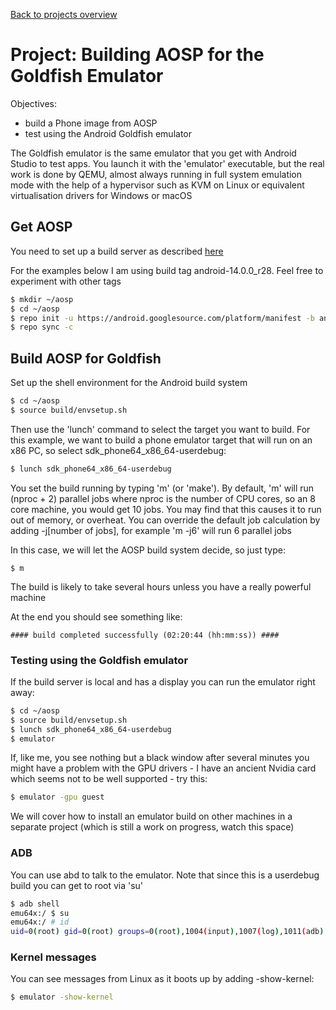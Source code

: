 [Back to projects overview](projects.md)

# Project: Building AOSP for the Goldfish Emulator

Objectives:

* build a Phone image from AOSP
* test using the Android Goldfish emulator

The Goldfish emulator is the same emulator that you get with Android Studio to
test apps. You launch it with the 'emulator' executable, but the real work is
done by QEMU, almost always running in full system emulation mode with the help
of a hypervisor such as KVM on Linux or equivalent virtualisation drivers for
Windows or macOS

 
## Get AOSP
You need to set up a build server as described [here](build-server.md)	

For the examples below I am using build tag android-14.0.0_r28. Feel free to
experiment with other tags

```bash
$ mkdir ~/aosp
$ cd ~/aosp
$ repo init -u https://android.googlesource.com/platform/manifest -b android-14.0.0_r28
$ repo sync -c
```

## Build AOSP for Goldfish

Set up the shell environment for the Android build system
```bash
$ cd ~/aosp
$ source build/envsetup.sh
```
Then use the 'lunch' command to select the target you want to build. For this
example, we want to build a phone emulator target that will run on an x86 PC,
so select sdk_phone64_x86_64-userdebug:

```bash
$ lunch sdk_phone64_x86_64-userdebug
```

You set the build running by typing 'm' (or 'make'). By default, 'm' will run
(nproc + 2) parallel jobs where nproc is the number of CPU cores, so an 8 core
machine, you would get 10 jobs. You may find that this causes it to run out of
memory, or overheat. You can override the default job calculation by adding
-j[number of jobs], for example 'm -j6' will run 6 parallel jobs

In this case, we will let the AOSP build system decide, so just type:
```
$ m
```
The build is likely to take several hours unless you have a really powerful machine

At the end you should see something like:
```
#### build completed successfully (02:20:44 (hh:mm:ss)) ####
```


### Testing using the Goldfish emulator

If the build server is local and has a display you can run the emulator right away:
```bash
$ cd ~/aosp
$ source build/envsetup.sh
$ lunch sdk_phone64_x86_64-userdebug
$ emulator
```

If, like me, you see nothing but a black window after several minutes you might
have a problem with the GPU drivers - I have an ancient Nvidia card which seems
not to be well supported - try this:
```bash
$ emulator -gpu guest
```

We will cover how to install an emulator build on other machines in a separate
project (which is still a work on progress, watch this space)

### ADB

You can use abd to talk to the emulator. Note that since this is a userdebug
build you can get to root via 'su'

```bash
$ adb shell
emu64x:/ $ su
emu64x:/ # id
uid=0(root) gid=0(root) groups=0(root),1004(input),1007(log),1011(adb), ...
```

### Kernel messages

You can see messages from Linux as it boots up by adding -show-kernel:
```bash
$ emulator -show-kernel
```


